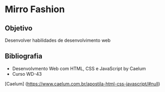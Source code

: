 # Mirro Fashion

## Objetivo

Desenvolver habilidades de desenvolvimento web

## Bibliografia

* Desenvolvmento Web com HTML, CSS e JavaScript by Caelum
* Curso WD-43

[Caelum] (https://www.caelum.com.br/apostila-html-css-javascript/#null)